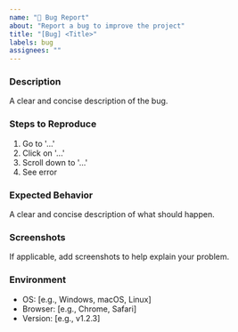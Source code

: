 ```yaml
---
name: "🐞 Bug Report"
about: "Report a bug to improve the project"
title: "[Bug] <Title>"
labels: bug
assignees: ""
---
```


### Description
A clear and concise description of the bug.

### Steps to Reproduce
1. Go to '...'
2. Click on '...'
3. Scroll down to '...'
4. See error

### Expected Behavior
A clear and concise description of what should happen.

### Screenshots
If applicable, add screenshots to help explain your problem.

### Environment
- OS: [e.g., Windows, macOS, Linux]
- Browser: [e.g., Chrome, Safari]
- Version: [e.g., v1.2.3]